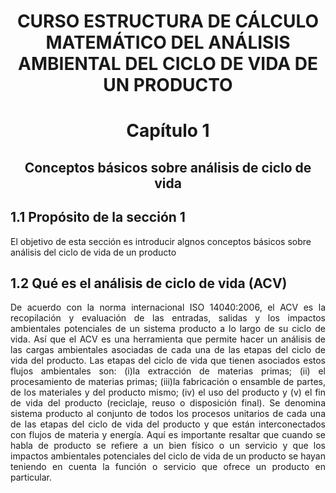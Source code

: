 <div align="center">

# CURSO ESTRUCTURA DE CÁLCULO MATEMÁTICO DEL ANÁLISIS AMBIENTAL DEL CICLO DE VIDA DE UN PRODUCTO<br>

</div>

<div align="center">

# Capítulo 1
## Conceptos básicos sobre análisis de ciclo de vida

</div>

## 1.1 Propósito de la sección 1
El objetivo de esta sección es introducir algnos conceptos básicos sobre análisis del ciclo de vida de un producto
## 1.2 Qué es el análisis de ciclo de vida (ACV)

<div style="text-align: justify;">
De acuerdo con la norma internacional ISO 14040:2006, el ACV es la recopilación y evaluación de las entradas, salidas y los impactos ambientales potenciales de un sistema producto a lo largo de su ciclo de vida. Así que el ACV es una herramienta que permite hacer un análisis de las cargas ambientales asociadas de cada una de las etapas del ciclo de vida del producto. Las etapas del ciclo de vida que tienen asociados estos flujos ambientales son: (i)la extracción de materias primas; (ii) el procesamiento de materias primas; (iii)la fabricación o ensamble de partes, de los materiales y del producto mismo; (iv) el uso del producto y (v) el fin de vida del producto (reciclaje, reuso o disposición final). Se denomina sistema producto al conjunto de todos los procesos unitarios de cada una de las etapas del ciclo de vida del producto y que están interconectados con flujos de materia y energía. Aquí es importante resaltar que cuando se habla de producto se refiere a un bien físico o un servicio y que los impactos ambientales potenciales del ciclo de vida de un producto se hayan teniendo en cuenta la función o servicio que ofrece un producto en particular.</div>
